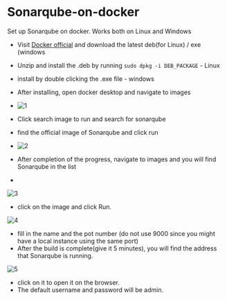 # Sonarqube-on-docker
Set up Sonarqube on docker. Works both on Linux and Windows

- Visit  [Docker official](https://breakdance.github.io/breakdance/) and download the latest deb(for Linux) / exe (windows
- Unzip and install the .deb by running ```sudo dpkg -i DEB_PACKAGE``` - Linux
- install by double clicking the .exe file - windows
- After installing, open docker desktop and navigate to images
- 
  ![1](https://github.com/Team-AQ-PSI/Sonarqube-on-docker/assets/100823292/5b072b16-7827-4bae-94aa-7a0215fe6ae1)
  
- Click search image to run and search for sonarqube
- find the official image of Sonarqube and click run
- 
  ![2](https://github.com/Team-AQ-PSI/Sonarqube-on-docker/assets/100823292/e1e4f546-bd40-4c0f-8123-65d6edc55f22)

- After completion of the progress, navigate to images and you will find Sonarqube in the list
- 
![3](https://github.com/Team-AQ-PSI/Sonarqube-on-docker/assets/100823292/fb62c5da-cbda-4611-bbb6-1dc51e134c60)

- click on the image and click Run.
  
![4](https://github.com/Team-AQ-PSI/Sonarqube-on-docker/assets/100823292/e0aec2c8-dd47-41ff-8ce8-8a08afa86ba7)

- fill in the name and the pot number (do not use 9000 since you might have a local instance using the same port)
- After the build is complete(give it 5 minutes), you will find the address that Sonarqube is running.

![5](https://github.com/Team-AQ-PSI/Sonarqube-on-docker/assets/100823292/bd238581-464b-4872-a353-93d3a9bd7b12)

- click on it to open it on the browser.
- The default username and password will be admin.
